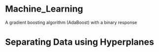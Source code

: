 # Machine_Learning
A gradient boosting algorithm (AdaBoost) with a binary response 
# Separating Data using Hyperplanes
